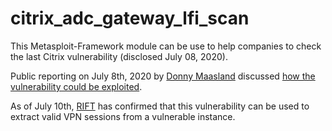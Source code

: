 # citrix_adc_gateway_lfi_scan

This Metasploit-Framework module can be use to help companies to check the last Citrix vulnerability (disclosed July 08, 2020).

Public reporting on July 8th, 2020 by [Donny Maasland]("https://www.linkedin.com/in/donny-maasland-13801720/") discussed [how the vulnerability could be exploited]("https://dmaasland.github.io/posts/citrix.html").

As of July 10th, [RIFT]("https://research.nccgroup.com/2020/07/10/rift-citrix-adc-vulnerabilities-cve-2020-8193-cve-2020-8195-and-cve-2020-8196-intelligence/") has confirmed that this vulnerability can be used to extract valid VPN sessions from a vulnerable instance.
